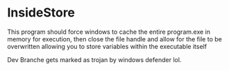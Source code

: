 # InsideStore

This program should force windows to cache the entire program.exe in memory for execution, then close the file handle and allow for the file to be overwritten allowing you to store variables within the executable itself

Dev Branche gets marked as trojan by windows defender lol.
